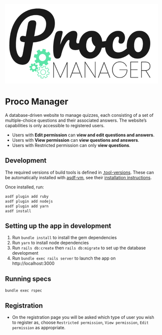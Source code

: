 ![Proco Manager](app/assets/images/light-proco-logo.png)

# Proco Manager

A database-driven website to manage quizzes, each consisting of a set of multiple-choice questions and their associated answers. The website’s capabilities is only accessible to registered users. 

* Users with **Edit permission** can **view and edit questions and answers**.
* Users with **View permission** can **view questions and answers**.
* Users with Restricted permission can only **view questions**.

## Development

The required versions of build tools is defined in
[.tool-versions](.tool-versions). These can be automatically installed with
[asdf-vm](https://asdf-vm.com/), see their [installation
instructions](https://asdf-vm.com/#/core-manage-asdf).

Once installed, run:

```
asdf plugin add ruby
asdf plugin add nodejs
asdf plugin add yarn
asdf install
```

## Setting up the app in development

1. Run `bundle install` to install the gem dependencies
2. Run `yarn` to install node dependencies
3. Run `rails db:create` then `rails db:migrate` to set up the database development
4. Run `bundle exec rails server` to launch the app on http://localhost:3000

## Running specs

```
bundle exec rspec
```

## Registration


* On the registration page you will be asked which type of user you wish to register as, choose `Restricted permission`, `View permission`, `Edit permission` as appropriate.
